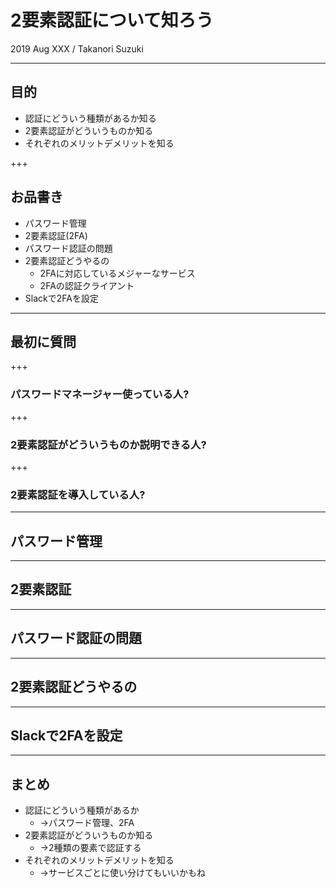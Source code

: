 # 2要素認証について知ろう

2019 Aug XXX / Takanori Suzuki

---

## 目的

* 認証にどういう種類があるか知る
* 2要素認証がどういうものか知る
* それぞれのメリットデメリットを知る

+++

## お品書き

* パスワード管理
* 2要素認証(2FA)
* パスワード認証の問題
* 2要素認証どうやるの
  * 2FAに対応しているメジャーなサービス
  * 2FAの認証クライアント
* Slackで2FAを設定

---

## 最初に質問

+++

### パスワードマネージャー使っている人?

+++

### 2要素認証がどういうものか説明できる人?

+++

### 2要素認証を導入している人?

---

## パスワード管理

---

## 2要素認証

---

## パスワード認証の問題

---

## 2要素認証どうやるの

---

## Slackで2FAを設定

---

## まとめ

* 認証にどういう種類があるか
  * →パスワード管理、2FA
* 2要素認証がどういうものか知る
  * →2種類の要素で認証する
* それぞれのメリットデメリットを知る
  * →サービスごとに使い分けてもいいかもね
